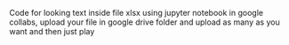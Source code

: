 Code for looking text inside file xlsx using jupyter notebook in google collabs, upload your file in google drive folder and upload as many as you want and then just play
